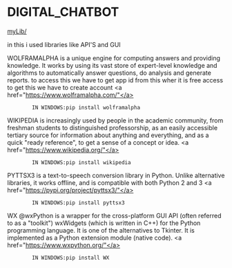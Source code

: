 # DIGITAL_CHATBOT
<a href="testRel/myLib">myLib/</a>

in this i used libraries like API'S and GUI

WOLFRAMALPHA  is a unique engine for computing answers and providing knowledge. It works by using its vast store of expert-level knowledge and algorithms to automatically answer questions, do analysis and generate reports.
		to access this we have to get app id from this wher it is free access to get this we have to create account <a href="https://www.wolframalpha.com/"</a>
			
			IN WINDOWS:pip install wolframalpha
			
WIKIPEDIA is increasingly used by people in the academic community, from freshman students to distinguished professorship, as an easily accessible tertiary source for information about anything and everything, and as a quick "ready reference", to get a sense of a concept or idea. <a href="https://www.wikipedia.org/"</a>
			
			IN WINDOWS:pip install wikipedia
			
PYTTSX3 is a text-to-speech conversion library in Python. Unlike alternative libraries, it works offline, and is compatible with both Python 2 and 3 
<a href="https://pypi.org/project/pyttsx3/"</a>

			
			IN WINDOWS:pip install pyttsx3
			

WX @wxPython is a wrapper for the cross-platform GUI API (often referred to as a "toolkit") wxWidgets (which is written in C++) for the Python programming language. It is one of the alternatives to Tkinter. It is implemented as a Python extension module (native code). <a href="https://www.wxpython.org/"</a>
			
			IN WINDOWS:pip install WX
